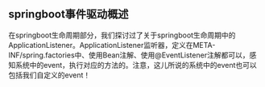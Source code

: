 ## springboot事件驱动概述

在springboot生命周期部分，我们探讨过了关于springboot生命周期中的ApplicationListener。ApplicationListener监听器，定义在META-INF/spring.factories中、使用Bean注解、使用@EventListener注解都可以，感知系统中的event，执行对应的方法的。注意，这儿所说的系统中的event也可以包括我们自定义的event！
